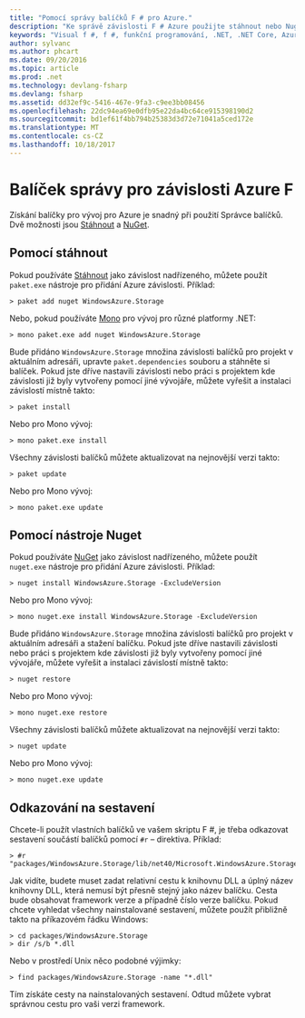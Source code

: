 ```yaml
---
title: "Pomocí správy balíčků F # pro Azure."
description: "Ke správě závislosti F # Azure použijte stáhnout nebo Nuget"
keywords: "Visual f #, f #, funkční programování, .NET, .NET Core, Azure"
author: sylvanc
ms.author: phcart
ms.date: 09/20/2016
ms.topic: article
ms.prod: .net
ms.technology: devlang-fsharp
ms.devlang: fsharp
ms.assetid: dd32ef9c-5416-467e-9fa3-c9ee3bb08456
ms.openlocfilehash: 22dc94ea69e0dfb95e22da4bc64ce915398190d2
ms.sourcegitcommit: bd1ef61f4bb794b25383d3d72e71041a5ced172e
ms.translationtype: MT
ms.contentlocale: cs-CZ
ms.lasthandoff: 10/18/2017
---
```

# <a name="package-management-for-f-azure-dependencies"></a>Balíček správy pro závislosti Azure F #

Získání balíčky pro vývoj pro Azure je snadný při použití Správce balíčků. Dvě možnosti jsou [Stáhnout](https://fsprojects.github.io/Paket/) a [NuGet](https://www.nuget.org/).

## <a name="using-paket"></a>Pomocí stáhnout

Pokud používáte [Stáhnout](https://fsprojects.github.io/Paket/) jako závislost nadřízeného, můžete použít `paket.exe` nástroje pro přidání Azure závislosti. Příklad:

    > paket add nuget WindowsAzure.Storage

Nebo, pokud používáte [Mono](http://www.mono-project.com/) pro vývoj pro různé platformy .NET:

    > mono paket.exe add nuget WindowsAzure.Storage

Bude přidáno `WindowsAzure.Storage` množina závislosti balíčků pro projekt v aktuálním adresáři, upravte `paket.dependencies` souboru a stáhněte si balíček. Pokud jste dříve nastavili závislosti nebo práci s projektem kde závislosti již byly vytvořeny pomocí jiné vývojáře, můžete vyřešit a instalaci závislostí místně takto:

    > paket install

Nebo pro Mono vývoj:

    > mono paket.exe install

Všechny závislosti balíčků můžete aktualizovat na nejnovější verzi takto:

    > paket update

Nebo pro Mono vývoj:

    > mono paket.exe update

## <a name="using-nuget"></a>Pomocí nástroje Nuget

Pokud používáte [NuGet](https://www.nuget.org/) jako závislost nadřízeného, můžete použít `nuget.exe` nástroje pro přidání Azure závislosti. Příklad:

    > nuget install WindowsAzure.Storage -ExcludeVersion

Nebo pro Mono vývoj:

    > mono nuget.exe install WindowsAzure.Storage -ExcludeVersion

Bude přidáno `WindowsAzure.Storage` množina závislosti balíčků pro projekt v aktuálním adresáři a stažení balíčku. Pokud jste dříve nastavili závislosti nebo práci s projektem kde závislosti již byly vytvořeny pomocí jiné vývojáře, můžete vyřešit a instalaci závislostí místně takto:

    > nuget restore 

Nebo pro Mono vývoj:

    > mono nuget.exe restore

Všechny závislosti balíčků můžete aktualizovat na nejnovější verzi takto:

    > nuget update

Nebo pro Mono vývoj:

    > mono nuget.exe update

## <a name="referencing-assemblies"></a>Odkazování na sestavení

Chcete-li použít vlastních balíčků ve vašem skriptu F #, je třeba odkazovat sestavení součástí balíčků pomocí `#r` – direktiva. Příklad:

    > #r "packages/WindowsAzure.Storage/lib/net40/Microsoft.WindowsAzure.Storage.dll"

Jak vidíte, budete muset zadat relativní cestu k knihovnu DLL a úplný název knihovny DLL, která nemusí být přesně stejný jako název balíčku. Cesta bude obsahovat framework verze a případně číslo verze balíčku. Pokud chcete vyhledat všechny nainstalované sestavení, můžete použít přibližně takto na příkazovém řádku Windows:

    > cd packages/WindowsAzure.Storage
    > dir /s/b *.dll

Nebo v prostředí Unix něco podobné výjimky:

    > find packages/WindowsAzure.Storage -name "*.dll"

Tím získáte cesty na nainstalovaných sestavení. Odtud můžete vybrat správnou cestu pro vaši verzi framework.
